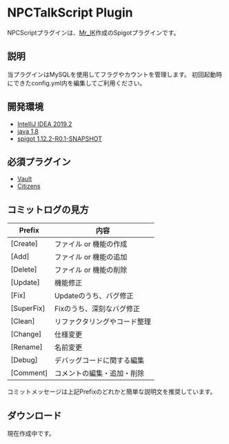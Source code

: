 NPCTalkScript Plugin
======
NPCScriptプラグインは、[Mr_IK](https://twitter.com/Mr_IK2302)作成のSpigotプラグインです。<br />

説明
---
当プラグインはMySQLを使用してフラグやカウントを管理します。
初回起動時にできたconfig.yml内を編集してご利用ください。


開発環境
---
* [IntelliJ IDEA 2019.2](https://www.jetbrains.com/idea/)
* [java 1.8](http://www.oracle.com/technetwork/java/javase/overview/index.html)
* [spigot 1.12.2-R0.1-SNAPSHOT](https://www.spigotmc.org/)

必須プラグイン
---

* [Vault](https://www.spigotmc.org/resources/vault.34315/)
* [Citizens](https://wiki.citizensnpcs.co/Citizens_Wiki)

## コミットログの見方
|Prefix   |内容     |
|---------|--------|
|[Create]    |ファイル or 機能の作成|
|[Add]    |ファイル or 機能の追加|
|[Delete] | ファイル or 機能の削除|
|[Update] | 機能修正 |
|[Fix]    |Updateのうち、バグ修正|
|[SuperFix] |Fixのうち、深刻なバグ修正|
|[Clean]  |リファクタリングやコード整理|
|[Change] | 仕様変更|
|[Rename] | 名前変更|
|[Debug] | デバッグコードに関する編集 |
|[Comment] | コメントの編集・追加・削除 |
コミットメッセージは上記Prefixのどれかと簡単な説明文を推奨しています。

## ダウンロード
現在作成中です。
